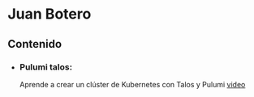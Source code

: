 # Juan Botero
## Contenido
- ### Pulumi talos:
  Aprende a crear un clúster de Kubernetes con Talos y Pulumi [video]()